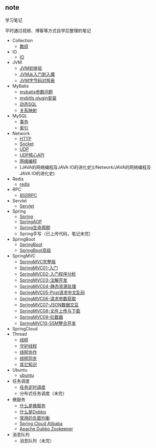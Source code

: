 ## note

学习笔记

平时通过视频、博客等方式自学后整理的笔记

- Collection
  - [数组](./Collection/数组.md)
- IO
  - [IO](./IO/NIO.md)
- JVM
  - [JVM初体验](/JVM/JVM初体验.md)
  - [JVM从入门到入魔](/JVM/JVM从入门到入魔.md)
  - [JVM字节码对照表](/JVM/JVM字节码对照表.md)
- MyBatis
  - [mybatis参数问题](/MyBatis/mybatis参数问题.md)
  - [mybitls plugin安装](/MyBatis/mybitlsplugin安装.md)
  - [动态SQL](/MyBatis/动态SQL.md)
  - [关系映射](/MyBatis/关系映射.md)
- MySQL
  - [事务](/MySQL/事务.md)
  - [索引](/MySQL/索引.md)
- Network
  - [HTTP](/Network/HTTP.md)
  - [Socket](/Network/Socket.md)
  - [UDP](/Network/UDP.md)
  - [UDP核心API](/Network/UDP核心API.md)
  - [网络编程](/Network/网络编程.md)
  - [JAVA的网络编程及JAVA IO的进化史](/Network/JAVA的网络编程及JAVA IO的进化史)
- Redis
  - [redis](/Redis/redis.md)
- RPC
  - [初识RPC](/RPC/初识RPC.md)
- Servlet
  - [Servlet](/Servlet/Servlet生命周期.md)
- Spring
  - [Spring](/Spring/Spring.md)
  - [SpringAOP](/Spring/SpringAOP.md)
  - [Spring生命周期](/Spring/Spring生命周期.md)
  - Spring手写（已上传代码，笔记未完）
- SpringBoot
  - [SpringBoot](/SpringBoot/SpringBoot.md)
  - [SpringBoot高级](/SpringBoot/SpringBoot高级.md)
- SpringMVC
  - [SpringMVC完整版](/SpringMVC/SpringMVC.md)
  - [SpringMVC01-入门](/SpringMVC/SpringMVC01-入门.md)
  - [SpringMVC02-入门程序分析](/SpringMVC/SpringMVC02-入门程序分析.md)
  - [SpringMVC03-注解开发](/SpringMVC/SpringMVC03-注解开发.md)
  - [SpringMVC04-静态资源处理](/SpringMVC/SpringMVC04-静态资源处理.md)
  - [SpringMVC05-Post请求中文乱码](/SpringMVC/SpringMVC05-Post请求中文乱码.md)
  - [SpringMVC06-请求参数获取](/SpringMVC/SpringMVC06-请求参数获取.md)
  - [SpringMVC07-JSON数据交互](/SpringMVC/SpringMVC07-JSON数据交互.md)
  - [SpringMVC08-文件上传与下载](/SpringMVC/SpringMVC08-文件上传与下载.md)
  - [SpringMVC09-拦截器](/SpringMVC/SpringMVC09-拦截器.md)
  - [SpringMVC10-SSM整合开发](/SpringMVC/SpringMVC10-SSM整合开发.md)
- SpringCloud
- Thread
  - [线程](/Thread/线程.md)
  - [守护线程](/Thread/守护线程.md)
  - [线程协作](/Thread/线程协作.md)
  - [线程同步](/Thread/线程同步.md)
  - [其它知识](/Thread/其它知识.md)
- Ubuntu
  - [ubuntu](/Ubuntu/ubuntu.md)
- 任务调度
  - [任务定时调度](/任务调度/任务定时调度.md)
  - 分布式任务调度（未完）
- 微服务
  - [什么是微服务](/微服务/什么是微服务.md)
  - [什么是Dubbo](/微服务/什么是Dubbo.md)
  - [常用的负载均衡](/微服务/常用的负载均衡.md)
  - [Spring Cloud Alibaba](/微服务/SpringCloudAlibaba.md)
  - [Apache Dubbo Zookeeper](/微服务/ApacheDubboZookeeper.md)
- 消息队列
  - 消息队列（未完）